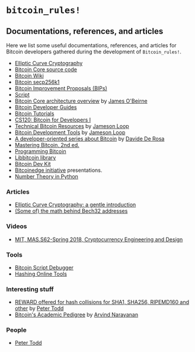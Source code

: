 # `bitcoin_rules!`

## Documentations, references, and articles
Here we list some useful documentations, references, and articles for Bitcoin developers gathered during the development of `Bitcoin_rules!`.
- [Elliptic Curve Cryptography](docs/ecc/)
- [Bitcoin Core source code](https://github.com/bitcoin)
- [Bitcoin Wiki](https://en.bitcoin.it/wiki/Main_Page)
- [Bitcoin secp256k1](https://github.com/bitcoin-core/secp256k1)
- [Bitcoin Improvement Proposals (BIPs)](https://github.com/bitcoin/bips)
- [Script](https://en.bitcoin.it/wiki/Script)
- [Bitcoin Core architecture overview](https://jameso.be/dev++2018/#1) by [James O'Beirne](https://twitter.com/jamesob)
- [Bitcoin Developer Guides](https://developer.bitcoin.org/devguide/index.html)
- [Bitcoin Tutorials](https://www.herongyang.com/Bitcoin/)
- [CS120: Bitcoin for Developers I](https://learn.saylor.org/course/view.php?id=500)
- [Technical Bitcoin Resources](https://www.lopp.net/bitcoin-information/technical-resources.html) by [Jameson Loop](https://twitter.com/lopp)
- [Bitcoin Development Tools](https://www.lopp.net/bitcoin-information/developer-tools.html) by [Jameson Loop](https://twitter.com/lopp)
- [A developer-oriented series about Bitcoin](http://davidederosa.com/basic-blockchain-programming/) by [Davide De Rosa](https://twitter.com/keeshux)
- [Mastering Bitcoin, 2nd ed.](https://github.com/bitcoinbook/bitcoinbook)
- [Programming Bitcoin](https://github.com/jimmysong/programmingbitcoin)
- [Libbitcoin library](https://github.com/libbitcoin/libbitcoin-system/wiki)
- [Bitcoin Dev Kit](https://github.com/bitcoindevkit)
- [Bitcoinedge initiative](https://bitcoinedge.org/presentations) presentations.
- [Number Theory in Python](https://github.com/Robert-Campbell-256/Number-Theory-Python)

### Articles
- [Elliptic Curve Cryptography: a gentle introduction](https://andrea.corbellini.name/2015/05/17/elliptic-curve-cryptography-a-gentle-introduction/)
- [(Some of) the math behind Bech32 addresses](https://medium.com/@meshcollider/some-of-the-math-behind-bech32-addresses-cf03c7496285)

### Videos
- [MIT, MAS.S62-Spring 2018, Cryptocurrency Engineering and Design](https://www.youtube.com/watch?v=l2iv2MiGaYI)

### Tools
- [Bitcoin Script Debugger](https://github.com/bitcoin-core/btcdeb)
- [Hashing Online Tools](https://emn178.github.io/online-tools/index.html)

### Interesting stuff
- [REWARD offered for hash collisions for SHA1, SHA256, RIPEMD160 and other](https://bitcointalk.org/index.php?topic=293382.0) by [Peter Todd](https://twitter.com/peterktodd)
- [Bitcoin's Academic Pedigree](https://queue.acm.org/detail.cfm?id=3136559) by [Arvind Narayanan](https://twitter.com/random_walker)

### People
- [Peter Todd](https://petertodd.org/)
